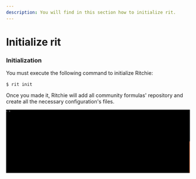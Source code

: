 ```yaml
---
description: You will find in this section how to initialize rit.
---
```


# Initialize rit

### Initialization

You must execute the following command to initialize Ritchie: 

```text
$ rit init
```

Once you made it,  Ritchie will add all community formulas' repository and create all the necessary configuration's files. 

![](../.gitbook/assets/rit-init3.gif)



